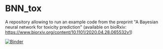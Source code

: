 # BNN_tox

A repository allowing to run an example code from the preprint "A Bayesian neural network for toxicity prediction" (available on bioRxiv: https://www.biorxiv.org/content/10.1101/2020.04.28.065532v1)

[![Binder](https://mybinder.org/badge_logo.svg)](https://mybinder.org/v2/gh/elizavetasemenova/BNN_tox/master)
